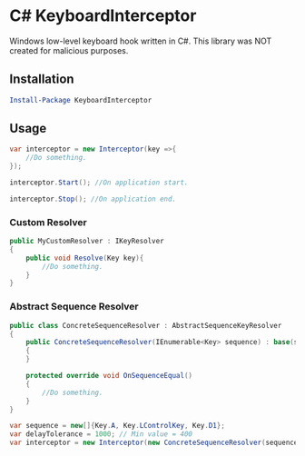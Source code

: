 # C# KeyboardInterceptor

Windows low-level keyboard hook written in C#. This library was NOT created for malicious purposes.

## Installation
```PowerShell
Install-Package KeyboardInterceptor
```

## Usage
```csharp
var interceptor = new Interceptor(key =>{
	//Do something.
});

interceptor.Start(); //On application start.

interceptor.Stop(); //On application end.
```

### Custom Resolver
```csharp
public MyCustomResolver : IKeyResolver
{
	public void Resolve(Key key){
		//Do something.
	}
}
```

### Abstract Sequence Resolver
```csharp
public class ConcreteSequenceResolver : AbstractSequenceKeyResolver
{
    public ConcreteSequenceResolver(IEnumerable<Key> sequence) : base(sequence)
    {
    }

    protected override void OnSequenceEqual()
    {
        //Do something.
    }
}

var sequence = new[]{Key.A, Key.LControlKey, Key.D1};
var delayTolerance = 1000; // Min value = 400
var interceptor = new Interceptor(new ConcreteSequenceResolver(sequence){DelayTolerance = delayTolerance});
```
